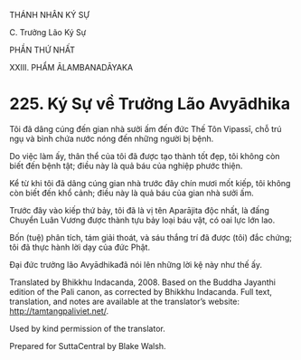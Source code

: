 THÁNH NHÂN KÝ SỰ

C. Trưởng Lão Ký Sự

PHẦN THỨ NHẤT

XXIII. PHẨM ĀLAMBANADĀYAKA

# 225\. Ký Sự về Trưởng Lão Avyādhika

Tôi đã dâng cúng đến gian nhà sưởi ấm đến đức Thế Tôn Vipassī, chỗ trú ngụ và bình chứa nước nóng đến những người bị bệnh.

Do việc làm ấy, thân thể của tôi đã được tạo thành tốt đẹp, tôi không còn biết đến bệnh tật; điều này là quả báu của nghiệp phước thiện.

Kể từ khi tôi đã dâng cúng gian nhà trước đây chín mươi mốt kiếp, tôi không còn biết đến khổ cảnh; điều này là quả báu của gian nhà sưởi ấm.

Trước đây vào kiếp thứ bảy, tôi đã là vị tên Aparājita độc nhất, là đấng Chuyển Luân Vương được thành tựu bảy loại báu vật, có oai lực lớn lao.

Bốn (tuệ) phân tích, tám giải thoát, và sáu thắng trí đã được (tôi) đắc chứng; tôi đã thực hành lời dạy của đức Phật.

Đại đức trưởng lão Avyādhikađã nói lên những lời kệ này như thế ấy.

Translated by Bhikkhu Indacanda, 2008. Based on the Buddha Jayanthi edition of the Pali canon, as corrected by Bhikkhu Indacanda. Full text, translation, and notes are available at the translator’s website: http://tamtangpaliviet.net/.

Used by kind permission of the translator.

Prepared for SuttaCentral by Blake Walsh.